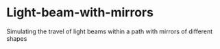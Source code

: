 Light-beam-with-mirrors
=======================

Simulating the travel of light beams within a path with mirrors of different shapes
